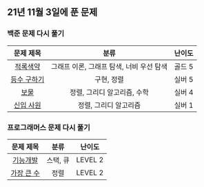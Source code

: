 ## 21년 11월 3일에 푼 문제

### 백준 문제 다시 풀기

|문제 제목|분류|난이도|
|:---:|:---:|:---:|
|[적록색약](https://www.acmicpc.net/problem/10026)|그래프 이론, 그래프 탐색, 너비 우선 탐색|골드 5|
|[등수 구하기](https://www.acmicpc.net/problem/1205)|구현, 정렬|실버 5|
|[보물](https://www.acmicpc.net/problem/1026)|정렬, 그리디 알고리즘, 수학|실버 4|
|[신입 사원](https://www.acmicpc.net/problem/1946)|정렬, 그리디 알고리즘|실버 1|


### 프로그래머스 문제 다시 풀기
|문제 제목|분류|난이도|
|:---:|:---:|:---:|
|[기능개발](https://programmers.co.kr/learn/courses/30/lessons/42586)|스택, 큐|LEVEL 2|
|[가장 큰 수](https://programmers.co.kr/learn/courses/30/lessons/42746)|정렬|LEVEL 2|
